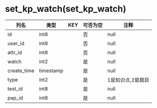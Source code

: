 # set_kp_watch(set_kp_watch)
| 列名   | 类型   | KEY  | 可否为空 | 注释   |
| ---- | ---- | ---- | ---- | ---- |
|id|int8||否|null|
|user_id|int8||否|null|
|attr_id|int8||否|null|
|watch|int2||是|null|
|create_time|timestamp||是|null|
|type|int2||是|1是知识点,2是题目|
|test_id|int8||是|null|
|pap_id|int8||是|null|

